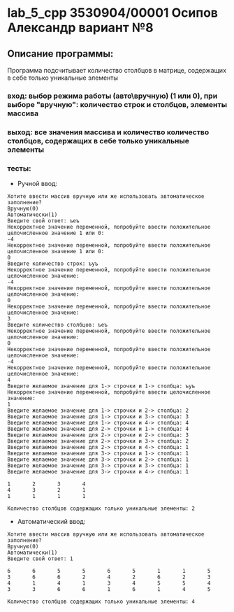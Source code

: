 # lab_5_cpp 3530904/00001 Осипов Александр вариант №8

## Описание программы:
Программа подсчитывает количество столбцов в матрице, содержащих в себе только уникальные элементы
### вход: выбор режима работы (авто\вручную) (1 или 0), при выборе "вручную": количество строк и столбцов, элементы массива
### выход: все значения массива и количество количество столбцов, содержащих в себе только уникальные элементы
  
 ### тесты:
 * Ручной ввод:
 ```
Хотите ввести массив вручную или же использовать автоматическое заполнение?
Вручную(0)
Автоматически(1)
Введите свой ответ: ъеъ
Некорректное значение переменной, попробуйте ввести положительное целочисленное значение 1 или 0:
-4
Некорректное значение переменной, попробуйте ввести положительное целочисленное значение 1 или 0:
0
Введите количество строк: ъуъ
Некорректное значение переменной, попробуйте ввести положительное целочисленное значение:
-4
Некорректное значение переменной, попробуйте ввести положительное целочисленное значение:
0
Некорректное значение переменной, попробуйте ввести положительное целочисленное значение:
3
Введите количество столбцов: ъеъ
Некорректное значение переменной, попробуйте ввести положительное целочисленное значение:
0
Некорректное значение переменной, попробуйте ввести положительное целочисленное значение:
-4
Некорректное значение переменной, попробуйте ввести положительное целочисленное значение:
4
Введите желаемое значение для 1-> строчки и 1-> столбца: ъуъ
Некорректное значение переменной, попробуйте ввести целочисленное значение:
1
Введите желаемое значение для 1-> строчки и 2-> столбца: 2
Введите желаемое значение для 1-> строчки и 3-> столбца: 3
Введите желаемое значение для 1-> строчки и 4-> столбца: 4
Введите желаемое значение для 2-> строчки и 1-> столбца: 4
Введите желаемое значение для 2-> строчки и 2-> столбца: 3
Введите желаемое значение для 2-> строчки и 3-> столбца: 2
Введите желаемое значение для 2-> строчки и 4-> столбца: 1
Введите желаемое значение для 3-> строчки и 1-> столбца: 1
Введите желаемое значение для 3-> строчки и 2-> столбца: 1
Введите желаемое значение для 3-> строчки и 3-> столбца: 1
Введите желаемое значение для 3-> строчки и 4-> столбца: 1

1       2       3       4
4       3       2       1
1       1       1       1

Количество столбцов содержащих только уникальные элементы: 2

```
- Автоматический ввод:
```
Хотите ввести массив вручную или же использовать автоматическое заполнение?
Вручную(0)
Автоматически(1)
Введите свой ответ: 1

6       6       5       5       6       5       1       1       5
3       6       6       2       4       2       6       2       3
4       1       4       1       3       4       5       5       4
3       3       6       6       1       6       1       4       5

Количество столбцов содержащих только уникальные элементы: 4

```
